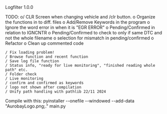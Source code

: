 Logfilter 1.0.0

TODO:
    o/ CLR Screen when changing vehicle and /clr button. 
    o Organize the functions in to diff. files 
    o Add/Remove Keywords in the program
    o Ignore the word error in when it is "EGR ERROR"
    o Pending/Confirmed in relation to IGNCNTR
    o Pending/Confirmed to check to only if same DTC and not the whole filename
    o selection for mismatch in pending/confirmed
    o Refactor
    o Clean up commented code
    
    / Fix loading problem!
    / Browse function and recent function           
    / Save log file function 
    / Status info, "ready for live monitoring", "finished reading whole path" etc. 
    / Folder check
    / Live monitoring
    / confirm and confirmed as keywords
    / logo not shown after compilation
    / Unify path handling with pathlib 22/11 2024

Compile with this:
pyinstaller --onefile --windowed --add-data "AurobayLogo.png;." main.py
